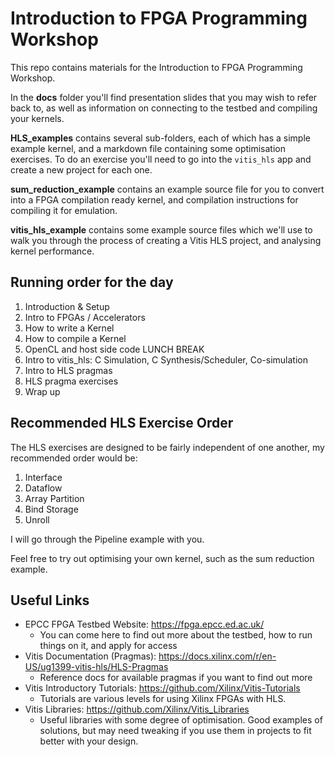 # Introduction to FPGA Programming Workshop

This repo contains materials for the Introduction to FPGA Programming Workshop. 

In the **docs** folder you'll find presentation slides that you may wish to refer back to, as well as information on connecting to the testbed and compiling your kernels. 

**HLS_examples** contains several sub-folders, each of which has a simple example kernel, and a markdown file containing some optimisation exercises. To do an exercise you'll need to go into the `vitis_hls` app and create a new project for each one. 

**sum_reduction_example** contains an example source file for you to convert into a FPGA compilation ready kernel, and compilation instructions for compiling it for emulation. 

**vitis_hls_example** contains some example source files which we'll use to walk you through the process of creating a Vitis HLS project, and analysing kernel performance. 

## Running order for the day 

1. Introduction & Setup 
2. Intro to FPGAs / Accelerators
3. How to write a Kernel
4. How to compile a Kernel
5. OpenCL and host side code
LUNCH BREAK
6. Intro to vitis_hls: C Simulation, C Synthesis/Scheduler, Co-simulation
7. Intro to HLS pragmas
8. HLS pragma exercises 
9. Wrap up

## Recommended HLS Exercise Order

The HLS exercises are designed to be fairly independent of one another, my recommended order would be:
1. Interface
2. Dataflow
3. Array Partition
4. Bind Storage
5. Unroll

I will go through the Pipeline example with you. 

Feel free to try out optimising your own kernel, such as the sum reduction example. 

## Useful Links

- EPCC FPGA Testbed Website: https://fpga.epcc.ed.ac.uk/
  - You can come here to find out more about the testbed, how to run things on it, and apply for access
- Vitis Documentation (Pragmas): https://docs.xilinx.com/r/en-US/ug1399-vitis-hls/HLS-Pragmas
  - Reference docs for available pragmas if you want to find out more
- Vitis Introductory Tutorials: https://github.com/Xilinx/Vitis-Tutorials
  - Tutorials are various levels for using Xilinx FPGAs with HLS. 
- Vitis Libraries: https://github.com/Xilinx/Vitis_Libraries
  - Useful libraries with some degree of optimisation. Good examples of solutions, but may need tweaking if you use them in projects to fit better with your design. 
